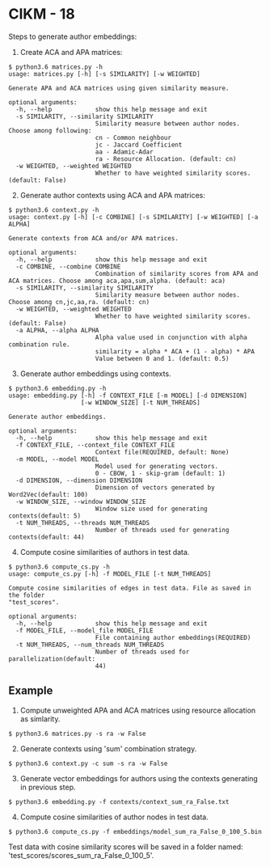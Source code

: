 # CIKM - 18

Steps to generate author embeddings:

1. Create ACA and APA matrices:
```
$ python3.6 matrices.py -h
usage: matrices.py [-h] [-s SIMILARITY] [-w WEIGHTED]

Generate APA and ACA matrices using given similarity measure.

optional arguments:
  -h, --help            show this help message and exit
  -s SIMILARITY, --similarity SIMILARITY
                        Similarity measure between author nodes. Choose among following: 
                        cn - Common neighbour 
                        jc - Jaccard Coefficient 
                        aa - Adamic-Adar 
                        ra - Resource Allocation. (default: cn)
  -w WEIGHTED, --weighted WEIGHTED
                        Whether to have weighted similarity scores. (default: False)
```

2. Generate author contexts using ACA and APA matrices:
```
$ python3.6 context.py -h
usage: context.py [-h] [-c COMBINE] [-s SIMILARITY] [-w WEIGHTED] [-a ALPHA]

Generate contexts from ACA and/or APA matrices.

optional arguments:
  -h, --help            show this help message and exit
  -c COMBINE, --combine COMBINE
                        Combination of similarity scores from APA and ACA matrices. Choose among aca,apa,sum,alpha. (default: aca)
  -s SIMILARITY, --similarity SIMILARITY
                        Similarity measure between author nodes. Choose among cn,jc,aa,ra. (default: cn)
  -w WEIGHTED, --weighted WEIGHTED
                        Whether to have weighted similarity scores. (default: False)
  -a ALPHA, --alpha ALPHA
                        Alpha value used in conjunction with alpha combination rule. 
                        similarity = alpha * ACA + (1 - alpha) * APA 
                        Value between 0 and 1. (default: 0.5)
```

3. Generate author embeddings using contexts.
```
$ python3.6 embedding.py -h
usage: embedding.py [-h] -f CONTEXT_FILE [-m MODEL] [-d DIMENSION]
                    [-w WINDOW_SIZE] [-t NUM_THREADS]

Generate author embeddings.

optional arguments:
  -h, --help            show this help message and exit
  -f CONTEXT_FILE, --context_file CONTEXT_FILE
                        Context file(REQUIRED, default: None)
  -m MODEL, --model MODEL
                        Model used for generating vectors. 
                        0 - CBOW, 1 - skip-gram (default: 1)
  -d DIMENSION, --dimension DIMENSION
                        Dimension of vectors generated by Word2Vec(default: 100)
  -w WINDOW_SIZE, --window WINDOW_SIZE
                        Window size used for generating contexts(default: 5)
  -t NUM_THREADS, --threads NUM_THREADS
                        Number of threads used for generating contexts(default: 44)
```

4. Compute cosine similarities of authors in test data.
```
$ python3.6 compute_cs.py -h
usage: compute_cs.py [-h] -f MODEL_FILE [-t NUM_THREADS]

Compute cosine similarities of edges in test data. File as saved in the folder
"test_scores".

optional arguments:
  -h, --help            show this help message and exit
  -f MODEL_FILE, --model_file MODEL_FILE
                        File containing author embeddings(REQUIRED)
  -t NUM_THREADS, --num_threads NUM_THREADS
                        Number of threads used for parallelization(default:
                        44)
```

## Example

1. Compute unweighted APA and ACA matrices using resource allocation as simlarity.
```
$ python3.6 matrices.py -s ra -w False
```

2. Generate contexts using 'sum' combination strategy.
``` 
$ python3.6 context.py -c sum -s ra -w False
```

3. Generate vector embeddings for authors using the contexts generating in previous step.
```
$ python3.6 embedding.py -f contexts/context_sum_ra_False.txt
```

4. Compute cosine similarities of author nodes in test data.
```
$ python3.6 compute_cs.py -f embeddings/model_sum_ra_False_0_100_5.bin
```

Test data with cosine similarity scores will be saved in a folder named: 'test_scores/scores_sum_ra_False_0_100_5'.